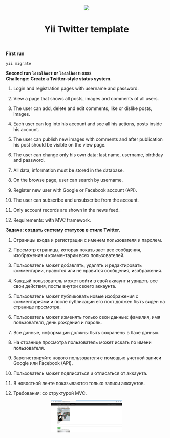 <p align="center">
    <a href="https://github.com/yiisoft" target="_blank">
        <img src="https://avatars0.githubusercontent.com/u/993323" height="100px">
    </a>
    <h1 align="center">Yii Twitter template</h1>
    <br>
</p>

**First run** 
<br>
````
yii migrate
````
**Second run ````localhost```` or ````localhost:8888````** 
<br>
**Challenge: Create a Twitter-style status system.**

1) Login and registration pages with username and password.

2) View a page that shows all posts, images and comments of all users.

3) The user can add, delete and edit comments, like or dislike posts, images.

4) Each user can log into his account and see all his actions, posts inside his account.

5) The user can publish new images with comments and after publication his post should be visible on the view page.

6) The user can change only his own data: last name, username, birthday and password.

7) All data, information must be stored in the database.

8) On the browse page, user can search by username.

9) Register new user with Google or Facebook account (API).

10) The user can subscribe and unsubscribe from the account.

11) Only account records are shown in the news feed.

12) Requirements: with MVC framework.


**Задача: создать систему статусов в стиле Twitter.**

1) Страницы входа и регистрации с именем пользователя и паролем.

2) Просмотр страницы, которая показывает все сообщения, изображения и комментарии всех пользователей.

3) Пользователь может добавлять, удалять и редактировать комментарии, нравится или не нравится сообщения, изображения.

4) Каждый пользователь может войти в свой аккаунт и увидеть все свои действия, посты внутри своего аккаунта.

5) Пользователь может публиковать новые изображения с комментариями и после публикации его пост должен быть виден на странице просмотра.

6) Пользователь может изменять только свои данные: фамилия, имя пользователя, день рождения и пароль.

7) Все данные, информации должны быть сохранены в базе данных.

8) На странице просмотра пользователь может искать по имени пользователя.

9) Зарегистрируйте нового пользователя с помощью учетной записи Google или Facebook (API).

10) Пользователь может подписаться и отписаться от аккаунта.

11) В новостной ленте показываются только записи аккаунтов.

12) Требования: со структурой MVC.
<p align="center">

<img src="https://github.com/jtscorpjaxon/Twitter_yii2/blob/master/frontend/web/images/Screenshot.jpg" height="100px">
   
</p>
